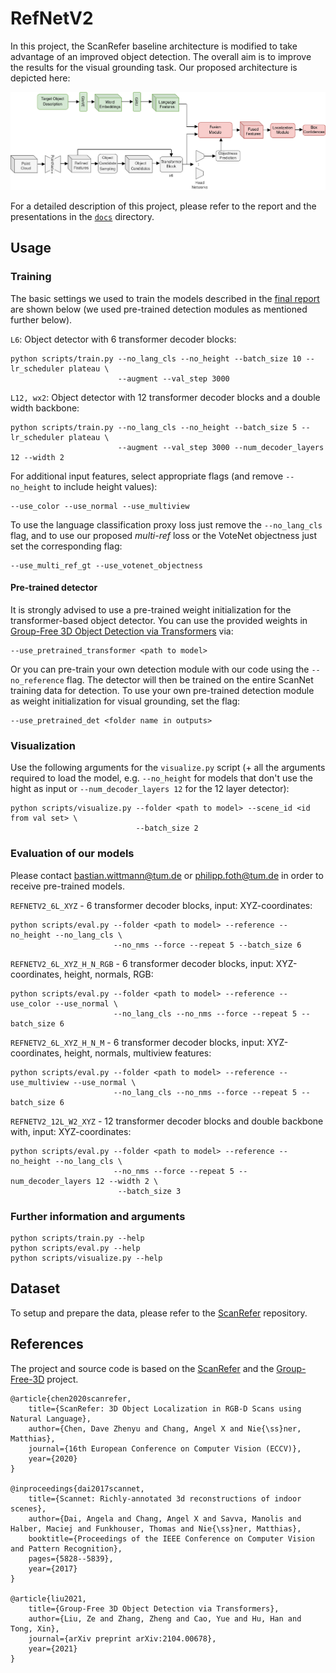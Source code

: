 # RefNetV2

In this project, the ScanRefer baseline architecture is modified to take advantage of an improved object detection.
The overall aim is to improve the results for the visual grounding task. Our proposed architecture is depicted here:

![RefNETV2](docs/refnetv2_architecture.png "The RefNetV2 architecture")

For a detailed description of this project, please refer to the report and the presentations in the 
[`docs`](docs/) directory.

## Usage

### Training

The basic settings we used to train the models described in the [final report](docs/final_report.pdf)
are shown below (we used pre-trained detection modules as mentioned further below).

`L6`: Object detector with 6 transformer decoder blocks:

    python scripts/train.py --no_lang_cls --no_height --batch_size 10 --lr_scheduler plateau \
                            --augment --val_step 3000

`L12, wx2`: Object detector with 12 transformer decoder blocks and a double width backbone:

    python scripts/train.py --no_lang_cls --no_height --batch_size 5 --lr_scheduler plateau \
                            --augment --val_step 3000 --num_decoder_layers 12 --width 2
                            
For additional input features, select appropriate flags (and remove `--no_height` to include height values):

    --use_color --use_normal --use_multiview

To use the language classification proxy loss just remove the `--no_lang_cls` flag, and 
to use our proposed *multi-ref* loss or the VoteNet objectness just set the corresponding flag:

    --use_multi_ref_gt --use_votenet_objectness
    
#### Pre-trained detector

It is strongly advised to use a pre-trained weight initialization for the transformer-based object detector.
You can use the provided weights in 
[Group-Free 3D Object Detection via Transformers](https://github.com/zeliu98/Group-Free-3D#scannet-v2) via:

    --use_pretrained_transformer <path to model>
    
Or you can pre-train your own detection module with our code using the `--no_reference` flag. 
The detector will then be trained on the entire ScanNet training data for detection.
To use your own pre-trained detection module as weight initialization for visual grounding, set the flag:

    --use_pretrained_det <folder name in outputs>

### Visualization

Use the following arguments for the `visualize.py` script 
(+ all the arguments required to load the model, e.g. `--no_height` for models that don't use
the hight as input or `--num_decoder_layers 12` for the 12 layer detector):

    python scripts/visualize.py --folder <path to model> --scene_id <id from val set> \
                                --batch_size 2

### Evaluation of our models

Please contact bastian.wittmann@tum.de or philipp.foth@tum.de in order to receive pre-trained models.

`REFNETV2_6L_XYZ` - 6 transformer decoder blocks, input: XYZ-coordinates:

    python scripts/eval.py --folder <path to model> --reference --no_height --no_lang_cls \
                           --no_nms --force --repeat 5 --batch_size 6

`REFNETV2_6L_XYZ_H_N_RGB` - 6 transformer decoder blocks, input: XYZ-coordinates, height, normals, RGB:

    python scripts/eval.py --folder <path to model> --reference --use_color --use_normal \
                           --no_lang_cls --no_nms --force --repeat 5 --batch_size 6

`REFNETV2_6L_XYZ_H_N_M` - 6 transformer decoder blocks, input: XYZ-coordinates, height, normals, 
multiview features:

    python scripts/eval.py --folder <path to model> --reference --use_multiview --use_normal \
                           --no_lang_cls --no_nms --force --repeat 5 --batch_size 6

`REFNETV2_12L_W2_XYZ` - 12 transformer decoder blocks and double backbone with, input: XYZ-coordinates:

    python scripts/eval.py --folder <path to model> --reference --no_height --no_lang_cls \
                           --no_nms --force --repeat 5 --num_decoder_layers 12 --width 2 \
                            --batch_size 3


### Further information and arguments
    python scripts/train.py --help
    python scripts/eval.py --help
    python scripts/visualize.py --help


## Dataset

To setup and prepare the data, please refer to the 
[ScanRefer](https://github.com/daveredrum/ScanRefer#dataset) repository.

## References

The project and source code is based on the [ScanRefer](https://github.com/daveredrum/ScanRefer) and the 
[Group-Free-3D](https://github.com/zeliu98/Group-Free-3D) project.

    @article{chen2020scanrefer,
        title={ScanRefer: 3D Object Localization in RGB-D Scans using Natural Language},
        author={Chen, Dave Zhenyu and Chang, Angel X and Nie{\ss}ner, Matthias},
        journal={16th European Conference on Computer Vision (ECCV)},
        year={2020}
    }

    @inproceedings{dai2017scannet,
        title={Scannet: Richly-annotated 3d reconstructions of indoor scenes},
        author={Dai, Angela and Chang, Angel X and Savva, Manolis and Halber, Maciej and Funkhouser, Thomas and Nie{\ss}ner, Matthias},
        booktitle={Proceedings of the IEEE Conference on Computer Vision and Pattern Recognition},
        pages={5828--5839},
        year={2017}
    }

    @article{liu2021,
        title={Group-Free 3D Object Detection via Transformers},
        author={Liu, Ze and Zhang, Zheng and Cao, Yue and Hu, Han and Tong, Xin},
        journal={arXiv preprint arXiv:2104.00678},
        year={2021}
    }

